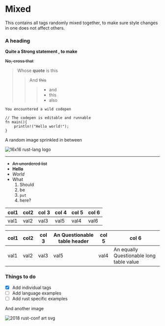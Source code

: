 # Mixed

This contains all tags randomly mixed together, to make sure style changes in one does not affect others.

### A heading

**Quite a Strong statement , to make**

~~No, cross that~~

> Whose **quote** is this
>
> > And ~~this~~
> >
> > > - and
> > > - this
> > > - also

```
You encountered a wild codepen
```

```rust,editable
// The codepen is editable and runnable
fn main(){
    println!("Hello world!");
}
```

A random image sprinkled in between

![16x16 rust-lang logo](http://rust-lang.org/logos/rust-logo-16x16.png)

---

- ~~An unordered list~~
- **Hello**
- _World_
- What
  1. Should
  2. be
  3. `put`
  4. here?

| col1 | col2 | col 3 | col 4 | col 5 | col 6 |
| ---- | ---- | ----- | ----- | ----- | ----- |
| val1 | val2 | val3  | val5  | val4  | val6  |

| col1 | col2 | col 3 | An Questionable table header | col 5 | col 6                                    |
| ---- | ---- | ----- | ---------------------------- | ----- | ---------------------------------------- |
| val1 | val2 | val3  | val5                         | val4  | An equally Questionable long table value |

### Things to do

- [x] Add individual tags
- [ ] Add language examples
- [ ] Add rust specific examples

And another image

![2018 rust-conf art svg](https://raw.githubusercontent.com/rust-lang/rust-artwork/461afe27d8e02451cf9f46e507f2c2a71d2b276b/2018-RustConf/lucy-mountain-climber.svg)
